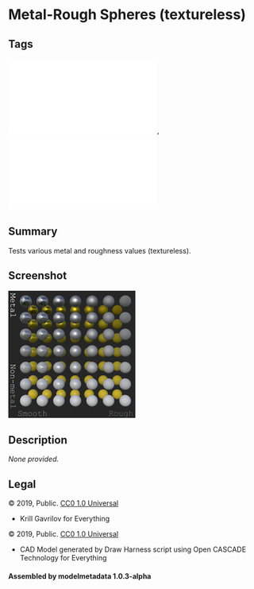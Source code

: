 # Metal-Rough Spheres (textureless)

## Tags

![core](../../Models-core.md), ![testing](../../Models-testing.md)

## Summary

Tests various metal and roughness values (textureless).

## Screenshot

![screenshot](screenshot/screenshot.png)

## Description

_None provided._

## Legal

&copy; 2019, Public. [CC0 1.0 Universal](https://creativecommons.org/publicdomain/zero/1.0/legalcode)

 - Krill Gavrilov for Everything

&copy; 2019, Public. [CC0 1.0 Universal](https://creativecommons.org/publicdomain/zero/1.0/legalcode)

 - CAD Model generated by Draw Harness script using Open CASCADE Technology for Everything

#### Assembled by modelmetadata 1.0.3-alpha